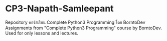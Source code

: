 # CP3-Napath-Samleepant
Repository คอร์สเรียน Complete Python3 Programming โดย BorntoDev
Assignments from "Complete Python3 Programming" course by BorntoDev. Used for only lessons and lectures.
